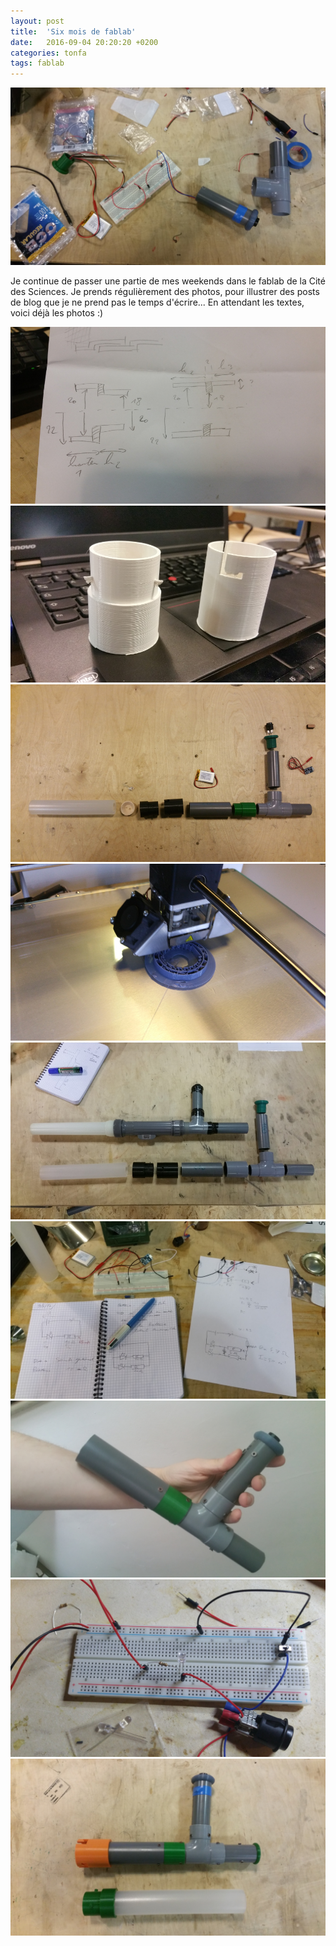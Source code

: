 ```yaml
---
layout: post
title:  'Six mois de fablab'
date:   2016-09-04 20:20:20 +0200
categories: tonfa
tags: fablab
---
```


<img src="/assets/images/6moisDeFablab/6m_couv.jpg"/>

Je continue de passer une partie de mes weekends dans le fablab de la Cité des Sciences. Je prends régulièrement des photos, pour illustrer des posts de blog que je ne prend pas le temps d'écrire... En attendant les textes, voici déjà les photos :)
<!--more-->

<img src="/assets/images/6moisDeFablab/6m_1.jpg"/>

<img src="/assets/images/6moisDeFablab/6m_2.jpg"/>

<img src="/assets/images/6moisDeFablab/6m_3.jpg"/>

<img src="/assets/images/6moisDeFablab/6m_4.jpg"/>

<img src="/assets/images/6moisDeFablab/6m_5.jpg"/>

<img src="/assets/images/6moisDeFablab/6m_6.jpg"/>

<img src="/assets/images/6moisDeFablab/6m_7.jpg"/>

<img src="/assets/images/6moisDeFablab/6m_8.jpg"/>

<img src="/assets/images/6moisDeFablab/6m_9.jpg"/>
